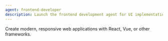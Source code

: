 ```yaml
---
agent: frontend-developer
description: Launch the frontend development agent for UI implementation
---
```


Create modern, responsive web applications with React, Vue, or other frameworks.
